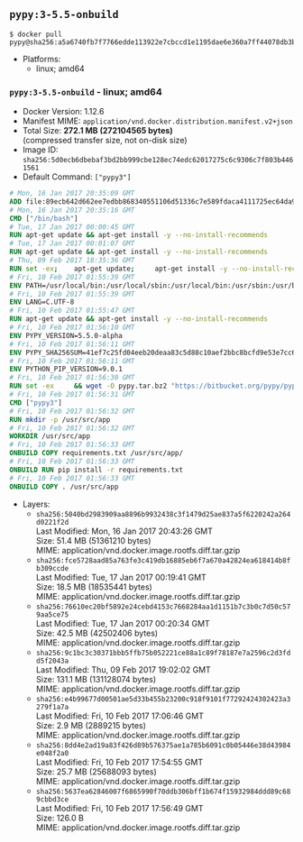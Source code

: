 ## `pypy:3-5.5-onbuild`

```console
$ docker pull pypy@sha256:a5a6740fb7f7766edde113922e7cbccd1e1195dae6e360a7ff44078db3bef4ec
```

-	Platforms:
	-	linux; amd64

### `pypy:3-5.5-onbuild` - linux; amd64

-	Docker Version: 1.12.6
-	Manifest MIME: `application/vnd.docker.distribution.manifest.v2+json`
-	Total Size: **272.1 MB (272104565 bytes)**  
	(compressed transfer size, not on-disk size)
-	Image ID: `sha256:5d0ecb6dbebaf3bd2bb999cbe128ec74edc62017275c6c9306c7f803b4461561`
-	Default Command: `["pypy3"]`

```dockerfile
# Mon, 16 Jan 2017 20:35:09 GMT
ADD file:89ecb642d662ee7edbb868340551106d51336c7e589fdaca4111725ec64da957 in / 
# Mon, 16 Jan 2017 20:35:16 GMT
CMD ["/bin/bash"]
# Tue, 17 Jan 2017 00:00:45 GMT
RUN apt-get update && apt-get install -y --no-install-recommends 		ca-certificates 		curl 		wget 	&& rm -rf /var/lib/apt/lists/*
# Tue, 17 Jan 2017 00:01:07 GMT
RUN apt-get update && apt-get install -y --no-install-recommends 		bzr 		git 		mercurial 		openssh-client 		subversion 				procps 	&& rm -rf /var/lib/apt/lists/*
# Thu, 09 Feb 2017 18:35:36 GMT
RUN set -ex; 	apt-get update; 	apt-get install -y --no-install-recommends 		autoconf 		automake 		bzip2 		file 		g++ 		gcc 		imagemagick 		libbz2-dev 		libc6-dev 		libcurl4-openssl-dev 		libdb-dev 		libevent-dev 		libffi-dev 		libgdbm-dev 		libgeoip-dev 		libglib2.0-dev 		libjpeg-dev 		libkrb5-dev 		liblzma-dev 		libmagickcore-dev 		libmagickwand-dev 		libncurses-dev 		libpng-dev 		libpq-dev 		libreadline-dev 		libsqlite3-dev 		libssl-dev 		libtool 		libwebp-dev 		libxml2-dev 		libxslt-dev 		libyaml-dev 		make 		patch 		xz-utils 		zlib1g-dev 				$( 			if apt-cache show 'default-libmysqlclient-dev' 2>/dev/null | grep -q '^Version:'; then 				echo 'default-libmysqlclient-dev'; 			else 				echo 'libmysqlclient-dev'; 			fi 		) 	; 	rm -rf /var/lib/apt/lists/*
# Fri, 10 Feb 2017 01:55:39 GMT
ENV PATH=/usr/local/bin:/usr/local/sbin:/usr/local/bin:/usr/sbin:/usr/bin:/sbin:/bin
# Fri, 10 Feb 2017 01:55:39 GMT
ENV LANG=C.UTF-8
# Fri, 10 Feb 2017 01:55:47 GMT
RUN apt-get update && apt-get install -y --no-install-recommends 		tcl 		tk 	&& rm -rf /var/lib/apt/lists/*
# Fri, 10 Feb 2017 01:56:10 GMT
ENV PYPY_VERSION=5.5.0-alpha
# Fri, 10 Feb 2017 01:56:11 GMT
ENV PYPY_SHA256SUM=41ef7c25fd04eeb20deaa83c5d88c10aef2bbc8bcfd9e53e7cc61136220861cc
# Fri, 10 Feb 2017 01:56:11 GMT
ENV PYTHON_PIP_VERSION=9.0.1
# Fri, 10 Feb 2017 01:56:30 GMT
RUN set -ex 	&& wget -O pypy.tar.bz2 "https://bitbucket.org/pypy/pypy/downloads/pypy3.3-v${PYPY_VERSION}-linux64.tar.bz2" 	&& echo "$PYPY_SHA256SUM  pypy.tar.bz2" | sha256sum -c 	&& tar -xjC /usr/local --strip-components=1 -f pypy.tar.bz2 	&& rm pypy.tar.bz2 		&& if [ ! -e /usr/local/bin/pip3 ]; then : 		&& wget -O /tmp/get-pip.py 'https://bootstrap.pypa.io/get-pip.py' 		&& pypy3 /tmp/get-pip.py "pip==$PYTHON_PIP_VERSION" 		&& rm /tmp/get-pip.py 	; fi 	&& pip3 install --no-cache-dir --upgrade --force-reinstall "pip==$PYTHON_PIP_VERSION" 	&& [ "$(pip list |tac|tac| awk -F '[ ()]+' '$1 == "pip" { print $2; exit }')" = "$PYTHON_PIP_VERSION" ] 		&& rm -rf ~/.cache
# Fri, 10 Feb 2017 01:56:31 GMT
CMD ["pypy3"]
# Fri, 10 Feb 2017 01:56:32 GMT
RUN mkdir -p /usr/src/app
# Fri, 10 Feb 2017 01:56:32 GMT
WORKDIR /usr/src/app
# Fri, 10 Feb 2017 01:56:33 GMT
ONBUILD COPY requirements.txt /usr/src/app/
# Fri, 10 Feb 2017 01:56:33 GMT
ONBUILD RUN pip install -r requirements.txt
# Fri, 10 Feb 2017 01:56:33 GMT
ONBUILD COPY . /usr/src/app
```

-	Layers:
	-	`sha256:5040bd2983909aa8896b9932438c3f1479d25ae837a5f6220242a264d0221f2d`  
		Last Modified: Mon, 16 Jan 2017 20:43:26 GMT  
		Size: 51.4 MB (51361210 bytes)  
		MIME: application/vnd.docker.image.rootfs.diff.tar.gzip
	-	`sha256:fce5728aad85a763fe3c419db16885eb6f7a670a42824ea618414b8fb309ccde`  
		Last Modified: Tue, 17 Jan 2017 00:19:41 GMT  
		Size: 18.5 MB (18535441 bytes)  
		MIME: application/vnd.docker.image.rootfs.diff.tar.gzip
	-	`sha256:76610ec20bf5892e24cebd4153c7668284aa1d1151b7c3b0c7d50c579aa5ce75`  
		Last Modified: Tue, 17 Jan 2017 00:20:34 GMT  
		Size: 42.5 MB (42502406 bytes)  
		MIME: application/vnd.docker.image.rootfs.diff.tar.gzip
	-	`sha256:9c1bc3c30371bbb5ffb75b052221ce88a1c89f78187e7a2596c2d3fdd5f2043a`  
		Last Modified: Thu, 09 Feb 2017 19:02:02 GMT  
		Size: 131.1 MB (131128074 bytes)  
		MIME: application/vnd.docker.image.rootfs.diff.tar.gzip
	-	`sha256:e4b99677d00501ae5d33b455b23200c918f9101f77292424302423a3279f1a7a`  
		Last Modified: Fri, 10 Feb 2017 17:06:46 GMT  
		Size: 2.9 MB (2889215 bytes)  
		MIME: application/vnd.docker.image.rootfs.diff.tar.gzip
	-	`sha256:8dd4e2ad19a83f426d89b576375ae1a785b6091c0b05446e38d43984e048f2a0`  
		Last Modified: Fri, 10 Feb 2017 17:54:55 GMT  
		Size: 25.7 MB (25688093 bytes)  
		MIME: application/vnd.docker.image.rootfs.diff.tar.gzip
	-	`sha256:5637ea62846007f6865990f70ddb306bff1b674f15932984ddd89c689cbbd3ce`  
		Last Modified: Fri, 10 Feb 2017 17:56:49 GMT  
		Size: 126.0 B  
		MIME: application/vnd.docker.image.rootfs.diff.tar.gzip
